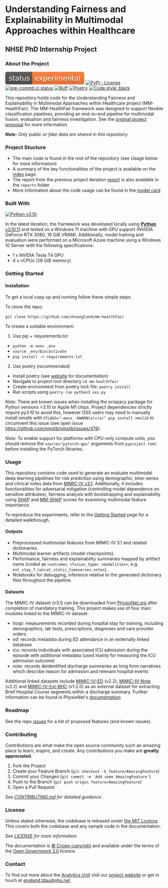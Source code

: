 # Understanding Fairness and Explainability in Multimodal Approaches within Healthcare
## NHSE PhD Internship Project

### About the Project

[![status: experimental](https://github.com/GIScience/badges/raw/master/status/experimental.svg)](https://github.com/GIScience/badges#experimental)
[![PyPI - License](https://img.shields.io/pypi/l/nhssynth)](https://github.com/nhsengland/nhssynth/blob/main/LICENSE)
[![pre-commit.ci status](https://results.pre-commit.ci/badge/github/nhsengland/mm-healthfair/main.svg)](https://results.pre-commit.ci/latest/github/nhsengland/mm-healthfair/main)
[![Ruff](https://img.shields.io/endpoint?url=https://raw.githubusercontent.com/astral-sh/ruff/main/assets/badge/v2.json)](https://github.com/astral-sh/ruff)
[![Poetry](https://img.shields.io/endpoint?url=https://python-poetry.org/badge/v0.json)](https://python-poetry.org/)
[![Code style: black](https://img.shields.io/badge/code%20style-black-000000)](https://github.com/psf/black)

This repository holds code for the Understanding Fairness and Explainability in Multimodal Approaches within Healthcare project (MM-HealthFair). The MM-HealthFair framework was designed to support flexible classification pipelines, providing an end-to-end
pipeline for multimodal fusion, evaluation and fairness investigation.
See the [original project proposal](https://nhsx.github.io/nhsx-internship-projects/advances-modalities-explainability/) for more information.

_**Note:** Only public or fake data are shared in this repository._

### Project Stucture

- The main code is found in the root of the repository (see Usage below for more information)
- A summary of the key functionalities of the project is available on the [index](https://nhsengland.github.io/mm-healthfair/) page.
- The report from the previous project iteration [report](./report/) is also available in the `reports` folder
- More information about the code usage can be found in the [model card](./model_card.md)

### Built With

[![Python v3.10](https://img.shields.io/badge/Python-3.10-blue)](https://www.python.org/downloads/release/python-3100/)

In the latest iteration, the framework was developed locally using [**Python** v3.10.11](https://www.python.org/downloads/release/python-31011/) and tested on a Windows 11 machine with GPU support (NVIDIA GeForce RTX 3080, 16 GiB VRAM). Additionally, model training and evaluation were performed on a Microsoft Azure machine using a Windows 10 Server with the following specifications: 
- 1 x NVIDIA Tesla T4 GPU
- 4 x vCPUs (28 GiB memory)

### Getting Started

#### Installation

To get a local copy up and running follow these simple steps.

To clone the repo:

`git clone https://github.com/nhsengland/mm-healthfair`

To create a suitable environment:

1. Use pip + requirements.txt
- ```python -m venv _env```
- `source _env/bin/activate`
- `pip install -r requirements.txt`

2. Use poetry (*recommended*)
- Install poetry (see [website](https://python-poetry.org) for documentation)
- Navigate to project root directory `cd mm-healthfair`
- Create environment from poetry lock file: `poetry install`
- Run scripts using `poetry run python3 xxx.py`

_Note:_ There are known issues when installing the scispacy package for Python versions >3.10 or Apple M1 chips. Project dependencies strictly require py3.10 to avoid this, however OSX users may need to manually install nmslib with `CFLAGS="-mavx -DWARN(a)=(a)" pip install nmslib` to circumvent this issue (see open issue https://github.com/nmslib/nmslib/issues/476).

_Note:_ To enable support for platforms with CPU-only compute units, you should remove the `source="pytorch-gpu"` arguments from `pyproject.toml` before installing the PyTorch libraries.

### Usage
This repository contains code used to generate an evaluate multimodal deep learning pipelines for risk prediction using demographic, time-series and clinical notes data from [MIMIC-IV v3.1](https://physionet.org/content/mimiciv/3.1/). Additionally, it includes functionalities for adversarial mitigation (controlling model dependence on sensitive attributes), fairness analysis with bootstrapping and explainability using [SHAP](https://shap.readthedocs.io/en/latest/) and [MM-SHAP](https://github.com/Heidelberg-NLP/MM-SHAP/) scores for examining multimodal feature importance.

To reproduce the experiments, refer to the [Getting Started](https://nhsengland.github.io/mm-healthfair/getting_started/) page for a detailed walkthrough.


#### Outputs
- Preprocessed multimodal features from MIMIC-IV 3.1 and related dictionaries.
- Multimodal learner artifacts (model checkpoints).
- Performance, fairness and explainability summaries mapped by artifact name (coded as `<outcome>_<fusion_type>_<modalities>`, e.g. `ext_stay_7_concat_static_timeseries_notes`).
- Notebooks for debugging, inference relative to the generated dictionary files throughout the pipeline.

#### Datasets
The MIMIC-IV dataset (v3.1) can be downloaded from [PhysioNet.org](https://physionet.org) after completion of mandatory training. This project makes use of four main modules linked to the MIMIC-IV dataset:

- _hosp_: measurements recorded during hospital stay for training, including demographics, lab tests, prescriptions, diagnoses and care provider orders
- _ed_: records metadata during ED attendance in an externally linked database
- _icu_: records individuals with associated ICU admission during the episode with additional metadata (used mainly for measuring the ICU admission outcome)
- _note_: records deidentified discharge summaries as long form narratives which describe reason for admission and relevant hospital events

Additional linked datasets include [MIMIC-IV-ED](https://physionet.org/content/mimic-iv-ed/2.2/) (v2.2), [MIMIC-IV-Note](https://physionet.org/content/mimic-iv-note/2.2/) (v2.2) and [MIMIC-IV-Ext-BHC](https://physionet.org/content/labelled-notes-hospital-course/1.2.0/) (v1.2.0) as an external dataset for extracting Brief Hospital Course segments within a discharge summary. Further information can be found in PhysioNet's [documentation](https://mimic.mit.edu/).

### Roadmap

See the repo [issues](https://github.com/nhsengland/mm-healthfair/issues) for a list of proposed features (and known issues).

### Contributing

Contributions are what make the open source community such an amazing place to learn, inspire, and create. Any contributions you make are **greatly appreciated**.

1. Fork the Project
2. Create your Feature Branch (`git checkout -b feature/AmazingFeature`)
3. Commit your Changes (`git commit -m 'Add some AmazingFeature'`)
4. Push to the Branch (`git push origin feature/AmazingFeature`)
5. Open a Pull Request

_See [CONTRIBUTING.md](./CONTRIBUTING.md) for detailed guidance._

### License

Unless stated otherwise, the codebase is released under [the MIT Licence][mit].
This covers both the codebase and any sample code in the documentation.

_See [LICENSE](./LICENSE) for more information._

The documentation is [© Crown copyright][copyright] and available under the terms
of the [Open Government 3.0][ogl] licence.

[mit]: LICENCE
[copyright]: http://www.nationalarchives.gov.uk/information-management/re-using-public-sector-information/uk-government-licensing-framework/crown-copyright/
[ogl]: http://www.nationalarchives.gov.uk/doc/open-government-licence/version/3/

### Contact

To find out more about the [Analytics Unit](https://www.nhsx.nhs.uk/key-tools-and-info/nhsx-analytics-unit/) visit our [project website](https://nhsx.github.io/AnalyticsUnit/projects.html) or get in touch at [england.tdau@nhs.net](mailto:england.tdau@nhs.net).

<!-- ### Acknowledgements -->
